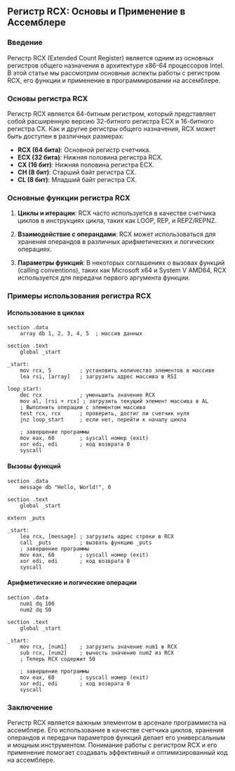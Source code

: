 ## Регистр RCX: Основы и Применение в Ассемблере

### Введение

Регистр RCX (Extended Count Register) является одним из основных регистров общего назначения в архитектуре x86-64 процессоров Intel. В этой статье мы рассмотрим основные аспекты работы с регистром RCX, его функции и применение в программировании на ассемблере.

### Основы регистра RCX

Регистр RCX является 64-битным регистром, который представляет собой расширенную версию 32-битного регистра ECX и 16-битного регистра CX. Как и другие регистры общего назначения, RCX может быть доступен в различных размерах:

- **RCX (64 бита)**: Основной регистр счетчика.
- **ECX (32 бита)**: Нижняя половина регистра RCX.
- **CX (16 бит)**: Нижняя половина регистра ECX.
- **CH (8 бит)**: Старший байт регистра CX.
- **CL (8 бит)**: Младший байт регистра CX.

### Основные функции регистра RCX

1. **Циклы и итерации**: RCX часто используется в качестве счетчика циклов в инструкциях цикла, таких как LOOP, REP, и REPZ/REPNZ.
   
2. **Взаимодействие с операндами**: RCX может использоваться для хранения операндов в различных арифметических и логических операциях.

3. **Параметры функций**: В некоторых соглашениях о вызовах функций (calling conventions), таких как Microsoft x64 и System V AMD64, RCX используется для передачи первого аргумента функции.

### Примеры использования регистра RCX

#### Использование в циклах

```assembly
section .data
    array db 1, 2, 3, 4, 5  ; массив данных

section .text
    global _start

_start:
    mov rcx, 5         ; установить количество элементов в массиве
    lea rsi, [array]   ; загрузить адрес массива в RSI

loop_start:
    dec rcx            ; уменьшить значение RCX
    mov al, [rsi + rcx] ; загрузить текущий элемент массива в AL
    ; Выполнить операции с элементом массива
    test rcx, rcx      ; проверить, достиг ли счетчик нуля
    jnz loop_start     ; если нет, перейти к началу цикла

    ; завершение программы
    mov eax, 60        ; syscall номер (exit)
    xor edi, edi       ; код возврата 0
    syscall
```

#### Вызовы функций

```assembly
section .data
    message db "Hello, World!", 0

section .text
    global _start

extern _puts

_start:
    lea rcx, [message] ; загрузить адрес строки в RCX
    call _puts         ; вызвать функцию _puts
    ; завершение программы
    mov eax, 60        ; syscall номер (exit)
    xor edi, edi       ; код возврата 0
    syscall
```

#### Арифметические и логические операции

```assembly
section .data
    num1 dq 100
    num2 dq 50

section .text
    global _start

_start:
    mov rcx, [num1]    ; загрузить значение num1 в RCX
    sub rcx, [num2]    ; вычесть значение num2 из RCX
    ; Теперь RCX содержит 50

    ; завершение программы
    mov eax, 60        ; syscall номер (exit)
    xor edi, edi       ; код возврата 0
    syscall
```

### Заключение

Регистр RCX является важным элементом в арсенале программиста на ассемблере. Его использование в качестве счетчика циклов, хранения операндов и передачи параметров функций делает его универсальным и мощным инструментом. Понимание работы с регистром RCX и его применение помогает создавать эффективный и оптимизированный код на ассемблере.